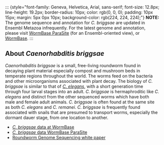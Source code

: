 ::: {style="font-family: Geneva, Helvetica, Arial, sans-serif; font-size: 12.8px; line-height: 19.2px; border-radius: 10px; color: rgb(0, 0, 0); padding: 10px 15px; margin: 5px 0px 10px; background-color: rgb(224, 224, 224);"}
**NOTE:** The genome sequence and annotation for *C. briggsae* are
updated in Ensembl Metazoa infrequently. For the latest genome and
annotation, please visit [WormBase
ParaSite](http://parasite.wormbase.org) (for an Ensembl-oriented view),
or [WormBase](http://www.wormbase.org).
:::

About *Caenorhabditis briggsae*
-------------------------------

*Caenorhabditis briggsae* is a small, free-living roundworm found in
decaying plant material especially compost and mushroom beds in
temperate regions throughout the world. The worms feed on the bacteria
and other microorganisms associated with plant decay. The biology of *C.
briggsae* is similar to that of *[C. elegans](/Caenorhabditis_elegans)*,
with a short generation time through four larval stages into an adult.
*C. briggsae* is hermaphroditic like *C. elegans* and distinct from the
other sequenced worms which have both male and female adult animals. *C.
briggsae* is often found at the same site as both *C. elegans* and *C.
remanei*. *C. briggsae* is frequently found associated with snails that
are presumed to transport worms, especially the dormant dauer stage,
from one location to another.

-   [*C. briggsae* data at
    WormBase](http://www.wormbase.org/species/c_briggsae)
-   [*C. briggsae* data WormBase
    ParaSite](http://parasite.wormbase.org/Caenorhabditis_briggsae/Info/Index)
-   [Roundworm Genome Sequencing white
    paper](http://www.genome.gov/11007952)
